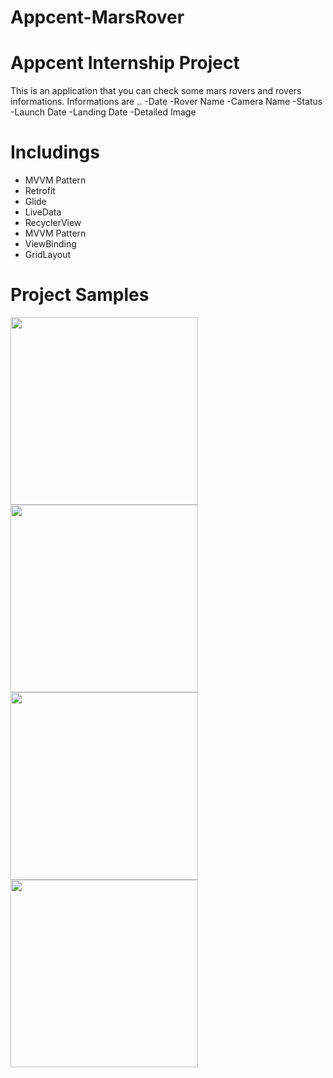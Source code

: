 # Appcent-MarsRover
# Appcent Internship Project

This is an application that you can check some mars rovers and rovers informations.
Informations are ..
-Date
-Rover Name
-Camera Name
-Status
-Launch Date
-Landing Date
-Detailed Image


# Includings
- MVVM Pattern
- Retrofit
- Glide
- LiveData
- RecyclerView
- MVVM Pattern
- ViewBinding
- GridLayout


# Project Samples

<img src="https://user-images.githubusercontent.com/88238748/166802465-84c53ef2-d430-4a9c-ac8a-022fc260dfe2.png" width="300">
<img src="https://user-images.githubusercontent.com/88238748/166802508-a35831df-70f0-4d63-94c1-6e3c9283e50b.png" width="300">
<img src="https://user-images.githubusercontent.com/88238748/166802559-18491fdb-5bcc-4e35-b65d-5df372221f66.png" width="300">
<img src="https://user-images.githubusercontent.com/88238748/166802589-60ae0958-dd4a-487e-b426-140bb5949718.pn" width="300">


